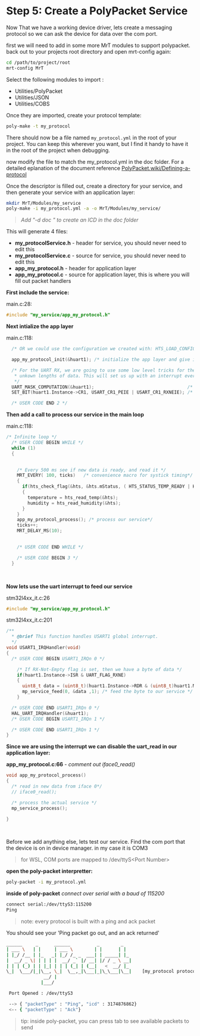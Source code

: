 

# Step 5: Create a PolyPacket Service 


Now That we have a working device driver, lets create a messaging protocol so we can ask the device for data over the com port. 

first we will need to add in some more MrT modules to support polypacket. back out to your projects root directory and open mrt-config again:

```bash
cd /path/to/project/root
mrt-config MrT
```

Select the following modules to import :
- Utilities/PolyPacket
- Utilities/JSON
- Utilities/COBS 

Once they are imported, create your protocol template:

```bash
poly-make -t my_protocol
```

There should now be a file named ```my_protocol.yml``` in the root of your project. You can keep this wherever you want, but I find it handy to have it in the root of the project when debugging. 


now modify the file to match the my_protocol.yml in the doc folder. For a detailed eplanation of the document reference [PolyPacket.wiki/Defining-a-protocol](https://github.com/up-rev/PolyPacket/wiki/Defining-a-Protocol)

Once the descriptor is filled out, create a directory for your service, and then generate your service with an application layer:

```bash
mkdir MrT/Modules/my_service
poly-make -i my_protocol.yml -a -o MrT/Modules/my_service/
```
>*Add "-d doc " to create an ICD in the doc folder*

This will generate 4 files: 
- **my_protocolService.h** - header for service, you should never need to edit this
- **my_protocolService.c** - source for service, you should never need to edit this
- **app_my_protocol.h** - header for application layer
- **app_my_protocol.c** - source for application layer, this is where you will fill out packet handlers

**First include the service:**

main.c:28:
```c
#include "my_service/app_my_protocol.h"
```

**Next intialize the app layer**

main.c:118:
```c
  /* OR we could use the configuration we created with: HTS_LOAD_CONFIG_AUTO_1HZ(&hts) */

  app_my_protocol_init(&huart1); /* initialize the app layer and give it a uart interface */

  /* For the UART RX, we are going to use some low level tricks for the stm32, because their HAL layer is not great at receiving
   * unkown lengths of data. This will set us up with an interrupt everytime a new byte comes in. its just cleaner and less hassle
   */
  UART_MASK_COMPUTATION(&huart1);									/* Sets Uart1's internal data mask based on STMCUBE configuration*/
  SET_BIT(huart1.Instance->CR1, USART_CR1_PEIE | USART_CR1_RXNEIE); /* Enable the interrupts for STM32 UART receive */

  /* USER CODE END 2 */
```

**Then add a call to process our service in the main loop**

main.c:118:
```c
/* Infinite loop */
  /* USER CODE BEGIN WHILE */
  while (1)
  {
    

    /* Every 500 ms see if new data is ready, and read it */
    MRT_EVERY( 100, ticks)   /* convenience macro for systick timing*/
    {
      if(hts_check_flag(&hts, &hts.mStatus, ( HTS_STATUS_TEMP_READY | HTS_STATUS_HUM_READY )  )) /*wait until both flags are set */
      {
        temperature = hts_read_temp(&hts);
        humidity = hts_read_humidity(&hts);
      } 
    }
    app_my_protocol_process(); /* process our service*/
    ticks++;
    MRT_DELAY_MS(10);
    

    /* USER CODE END WHILE */

    /* USER CODE BEGIN 3 */
  }
```
<br>

**Now lets use the uart interrupt to feed our service**

stm32l4xx_it.c:26
```c
#include "my_service/app_my_protocol.h"
```

stm32l4xx_it.c:201
```c
/**
  * @brief This function handles USART1 global interrupt.
  */
void USART1_IRQHandler(void)
{
  /* USER CODE BEGIN USART1_IRQn 0 */

    /* If RX-Not-Empty flag is set, then we have a byte of data */
    if(huart1.Instance->ISR & UART_FLAG_RXNE)
    {
      uint8_t data = (uint8_t)(huart1.Instance->RDR & (uint8_t)huart1.Mask); /* Mask Off Data */
      mp_service_feed(0, &data ,1); /* feed the byte to our service */
    }

  /* USER CODE END USART1_IRQn 0 */
  HAL_UART_IRQHandler(&huart1);
  /* USER CODE BEGIN USART1_IRQn 1 */

  /* USER CODE END USART1_IRQn 1 */
}
```

**Since we are using the interrupt we can disable the uart_read in our application layer:**

**app_my_protocol.c:66** - *comment out iface0_read()*
```c
void app_my_protocol_process()
{
  /* read in new data from iface 0*/
  // iface0_read();

  /* process the actual service */
  mp_service_process();

}
```


<br>


Before we add anything else, lets test our service. Find the com port that the device is on in device manager. in my case it is COM3

>for WSL, COM ports are mapped to /dev/ttyS\<Port Number>

**open the poly-packet interpretter:**
```bash
poly-packet -i my_protocol.yml 
```

**inside of poly-packet** *connect over serial with a baud of 115200*
```bash
connect serial:/dev/ttyS3:115200
Ping
```
> note: every protocol is built with a ping and ack packet

You should see your 'Ping packet go out, and an ack returned'

```bash
______     _      ______          _        _   
| ___ \   | |     | ___ \        | |      | |  
| |_/ /__ | |_   _| |_/ /_ _  ___| | _____| |_ 
|  __/ _ \| | | | |  __/ _` |/ __| |/ / _ \ __|
| | | (_) | | |_| | | | (_| | (__|   <  __/ |_ 
\_|  \___/|_|\__, \_|  \__,_|\___|_|\_\___|\__|    [my_protocol protocol]
              __/ |                            
             |___/                             

 Port Opened : /dev/ttyS3

 --> { "packetType" : "Ping", "icd" : 3174876862}
 <-- { "packetType" : "Ack"}
```

>tip: inside poly-packet, you can press tab to see available packets to send
